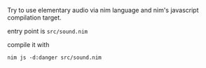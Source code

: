 Try to use elementary audio via nim language and nim's javascript compilation target.

entry point is `src/sound.nim`

compile it with

```console
nim js -d:danger src/sound.nim
```
